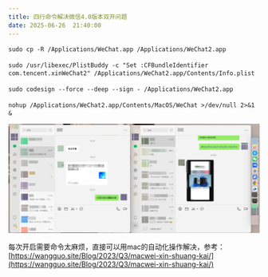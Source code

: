 ```yaml
---
title: 四行命令解决微信4.0版本双开问题
date: 2025-06-26  21:40:00
---
```



```
sudo cp -R /Applications/WeChat.app /Applications/WeChat2.app

sudo /usr/libexec/PlistBuddy -c "Set :CFBundleIdentifier com.tencent.xinWeChat2" /Applications/WeChat2.app/Contents/Info.plist

sudo codesign --force --deep --sign - /Applications/WeChat2.app

nohup /Applications/WeChat2.app/Contents/MacOS/WeChat >/dev/null 2>&1 &
```

![](20250626214436.png)

每次开启需要命令太麻烦，直接可以用mac的自动化操作解决，参考：[https://wangguo.site/Blog/2023/Q3/macwei-xin-shuang-kai/](https://wangguo.site/Blog/2023/Q3/macwei-xin-shuang-kai/)